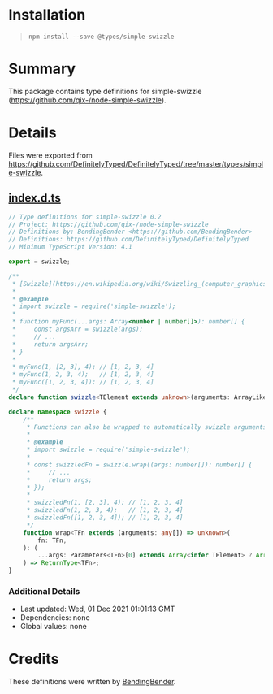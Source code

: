 # Installation
> `npm install --save @types/simple-swizzle`

# Summary
This package contains type definitions for simple-swizzle (https://github.com/qix-/node-simple-swizzle).

# Details
Files were exported from https://github.com/DefinitelyTyped/DefinitelyTyped/tree/master/types/simple-swizzle.
## [index.d.ts](https://github.com/DefinitelyTyped/DefinitelyTyped/tree/master/types/simple-swizzle/index.d.ts)
````ts
// Type definitions for simple-swizzle 0.2
// Project: https://github.com/qix-/node-simple-swizzle
// Definitions by: BendingBender <https://github.com/BendingBender>
// Definitions: https://github.com/DefinitelyTyped/DefinitelyTyped
// Minimum TypeScript Version: 4.1

export = swizzle;

/**
 * [Swizzle](https://en.wikipedia.org/wiki/Swizzling_(computer_graphics)) your function arguments.
 *
 * @example
 * import swizzle = require('simple-swizzle');
 *
 * function myFunc(...args: Array<number | number[]>): number[] {
 *     const argsArr = swizzle(args);
 *     // ...
 *     return argsArr;
 * }
 *
 * myFunc(1, [2, 3], 4); // [1, 2, 3, 4]
 * myFunc(1, 2, 3, 4);   // [1, 2, 3, 4]
 * myFunc([1, 2, 3, 4]); // [1, 2, 3, 4]
 */
declare function swizzle<TElement extends unknown>(arguments: ArrayLike<TElement | ArrayLike<TElement>>): TElement[];

declare namespace swizzle {
    /**
     * Functions can also be wrapped to automatically swizzle arguments and be passed the resulting array.
     *
     * @example
     * import swizzle = require('simple-swizzle');
     *
     * const swizzledFn = swizzle.wrap((args: number[]): number[] {
     *     // ...
     *     return args;
     * });
     *
     * swizzledFn(1, [2, 3], 4); // [1, 2, 3, 4]
     * swizzledFn(1, 2, 3, 4);   // [1, 2, 3, 4]
     * swizzledFn([1, 2, 3, 4]); // [1, 2, 3, 4]
     */
    function wrap<TFn extends (arguments: any[]) => unknown>(
        fn: TFn,
    ): (
        ...args: Parameters<TFn>[0] extends Array<infer TElement> ? Array<TElement | TElement[]> : never
    ) => ReturnType<TFn>;
}

````

### Additional Details
 * Last updated: Wed, 01 Dec 2021 01:01:13 GMT
 * Dependencies: none
 * Global values: none

# Credits
These definitions were written by [BendingBender](https://github.com/BendingBender).
